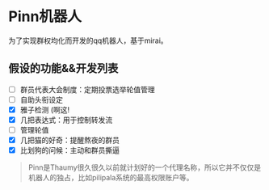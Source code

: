 # Pinn机器人

为了实现群权均化而开发的qq机器人，基于mirai。

## 假设的功能&&开发列表

- [ ] 群员代表大会制度：定期投票选举轮值管理
- [ ] 自助头衔设定
- [x] 雅子检测 (啊这!
- [x] 几把表达式：用于控制转发流
- [ ] 管理轮值
- [x] 几把猫的好奇：提醒熬夜的群员
- [x] 比划狗的问候：主动和群员撕逼

> Pinn是Thaumy很久很久以前就计划好的一个代理名称，所以它并不仅仅是机器人的独占，比如pilipala系统的最高权限账户等。

